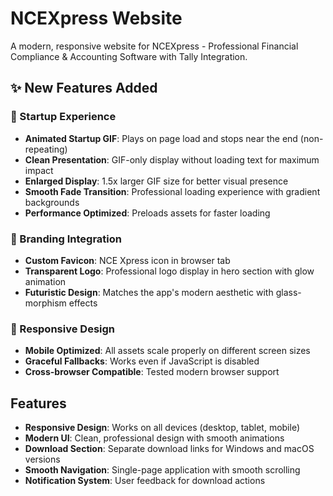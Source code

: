 # NCEXpress Website

A modern, responsive website for NCEXpress - Professional Financial Compliance & Accounting Software with Tally Integration.

## ✨ New Features Added

### 🚀 Startup Experience
- **Animated Startup GIF**: Plays on page load and stops near the end (non-repeating)
- **Clean Presentation**: GIF-only display without loading text for maximum impact
- **Enlarged Display**: 1.5x larger GIF size for better visual presence
- **Smooth Fade Transition**: Professional loading experience with gradient backgrounds
- **Performance Optimized**: Preloads assets for faster loading

### 🎨 Branding Integration
- **Custom Favicon**: NCE Xpress icon in browser tab
- **Transparent Logo**: Professional logo display in hero section with glow animation
- **Futuristic Design**: Matches the app's modern aesthetic with glass-morphism effects

### 📱 Responsive Design
- **Mobile Optimized**: All assets scale properly on different screen sizes
- **Graceful Fallbacks**: Works even if JavaScript is disabled
- **Cross-browser Compatible**: Tested modern browser support

## Features

- **Responsive Design**: Works on all devices (desktop, tablet, mobile)
- **Modern UI**: Clean, professional design with smooth animations
- **Download Section**: Separate download links for Windows and macOS versions
- **Smooth Navigation**: Single-page application with smooth scrolling
- **Notification System**: User feedback for download actions
